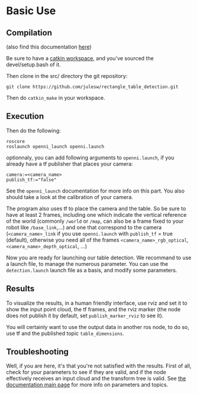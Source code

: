 Basic Use
=========

Compilation
-----------

(also find this documentation [here](http://julesw.github.io/rectangle_table_detection/html/basicuse.html))

Be sure to have a [catkin workspace](http://wiki.ros.org/catkin/Tutorials/create_a_workspace), and you've sourced the devel/setup.bash of it.

Then clone in the src/ directory the git repository:

    git clone https://github.com/julesw/rectangle_table_detection.git

Then do `catkin_make` in your workspace.


Execution
---------

Then do the following:

    roscore
    roslaunch openni_launch openni.launch

optionnaly, you can add following arguments to `openni.launch`, if you already have a tf publisher that places your camera:

    camera:=<camera_name>
    publish_tf:="false"

See the `openni_launch` documentation for more info on this part. You also should take a look at the calibration
of your camera.

The program also uses tf to place the camera and the table. So be sure to have at least 2 frames,
including one which indicate the vertical reference of the world (commonly `/world` or `/map`, can
also be a frame fixed to your robot like `/base_link`,...) and one that correspond to the camera
(`<camera_name>_link` if you use `openni.launch` with `publish_tf` = true (default), otherwise you
need all of the frames `<camera_name>_rgb_optical`, `<camera_name>_depth_optical`, ...)

Now you are ready for launching our table detection.
We recommand to use a launch file, to manage the numerous parameter. You can use the `detection.launch`
launch file as a basis, and modify some parameters.

Results
-------

To visualize the results, in a human friendly interface, use rviz and set it to show the input point cloud,
the tf frames, and the rviz marker (the node does not publish it by default, set `publish_marker_rviz` to 
see it).

You will certainly want to use the output data in another ros node, to do so, use tf and the published topic `table_dimensions`.


Troubleshooting
---------------

Well, if you are here, it's that you're not satisfied with the results.
First of all, check for your parameters to see if they are valid, and if
the node effectively receives an input cloud and the transform tree is valid.
See [the documentation main page](http://julesw.github.io/rectangle_table_detection/html/index.html) for more info on parameters and topics.
